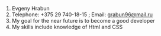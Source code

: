 1. Evgeny Hrabun
2. Telephone: +375 29 740-18-15 ; Email: grabun96@mail.ru
3. My goal for the near future is to become a good developer
4. My skills include knowledge of Html and CSS
